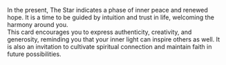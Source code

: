 In the present, The Star indicates a phase of inner peace and renewed hope. It is a time to be guided by intuition and trust in life, welcoming the harmony around you.  
This card encourages you to express authenticity, creativity, and generosity, reminding you that your inner light can inspire others as well. It is also an invitation to cultivate spiritual connection and maintain faith in future possibilities.
